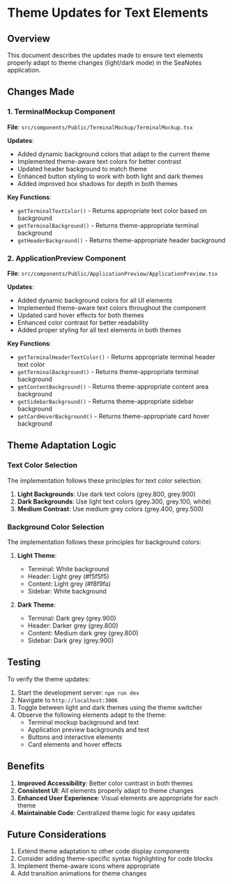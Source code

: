 # Theme Updates for Text Elements

## Overview

This document describes the updates made to ensure text elements properly adapt to theme changes (light/dark mode) in the SeaNotes application.

## Changes Made

### 1. TerminalMockup Component
**File**: `src/components/Public/TerminalMockup/TerminalMockup.tsx`

**Updates**:
- Added dynamic background colors that adapt to the current theme
- Implemented theme-aware text colors for better contrast
- Updated header background to match theme
- Enhanced button styling to work with both light and dark themes
- Added improved box shadows for depth in both themes

**Key Functions**:
- `getTerminalTextColor()` - Returns appropriate text color based on background
- `getTerminalBackground()` - Returns theme-appropriate terminal background
- `getHeaderBackground()` - Returns theme-appropriate header background

### 2. ApplicationPreview Component
**File**: `src/components/Public/ApplicationPreview/ApplicationPreview.tsx`

**Updates**:
- Added dynamic background colors for all UI elements
- Implemented theme-aware text colors throughout the component
- Updated card hover effects for both themes
- Enhanced color contrast for better readability
- Added proper styling for all text elements in both themes

**Key Functions**:
- `getTerminalHeaderTextColor()` - Returns appropriate terminal header text color
- `getTerminalBackground()` - Returns theme-appropriate terminal background
- `getContentBackground()` - Returns theme-appropriate content area background
- `getSidebarBackground()` - Returns theme-appropriate sidebar background
- `getCardHoverBackground()` - Returns theme-appropriate card hover background

## Theme Adaptation Logic

### Text Color Selection
The implementation follows these principles for text color selection:

1. **Light Backgrounds**: Use dark text colors (grey.800, grey.900)
2. **Dark Backgrounds**: Use light text colors (grey.300, grey.100, white)
3. **Medium Contrast**: Use medium grey colors (grey.400, grey.500)

### Background Color Selection
The implementation follows these principles for background colors:

1. **Light Theme**:
   - Terminal: White background
   - Header: Light grey (#f5f5f5)
   - Content: Light grey (#f8f9fa)
   - Sidebar: White background

2. **Dark Theme**:
   - Terminal: Dark grey (grey.900)
   - Header: Darker grey (grey.800)
   - Content: Medium dark grey (grey.800)
   - Sidebar: Dark grey (grey.900)

## Testing

To verify the theme updates:

1. Start the development server: `npm run dev`
2. Navigate to `http://localhost:3006`
3. Toggle between light and dark themes using the theme switcher
4. Observe the following elements adapt to the theme:
   - Terminal mockup background and text
   - Application preview backgrounds and text
   - Buttons and interactive elements
   - Card elements and hover effects

## Benefits

1. **Improved Accessibility**: Better color contrast in both themes
2. **Consistent UI**: All elements properly adapt to theme changes
3. **Enhanced User Experience**: Visual elements are appropriate for each theme
4. **Maintainable Code**: Centralized theme logic for easy updates

## Future Considerations

1. Extend theme adaptation to other code display components
2. Consider adding theme-specific syntax highlighting for code blocks
3. Implement theme-aware icons where appropriate
4. Add transition animations for theme changes
